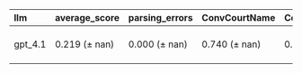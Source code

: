 | llm     | average_score   | parsing_errors   | ConvCourtName   | ConvictPleaDate   | ConvictOffence   | AcquitOffence   | ConfessPleadGuilty   | PleaPoint     | RemandDecision   | RemandCustodyTime   | SentCourtName   | Sentence      | SentServe     | WhatAncillary   | OffSex        | OffAgeOffence   | OffJobOffence   | OffHomeOffence   | OffMentalOffence   | OffIntoxOffence   | OffVicRelation   | VictimType    | VicNum        | VicSex        | VicAgeOffence   | VicJobOffence   | VicHomeOffence   | VicMentalOffence   | VicIntoxOffence   | ProsEvidTypeTrial   | DefEvidTypeTrial   | PreSentReport   | AggFactSent   | MitFactSent   | VicImpactStatement   | Appellant     | CoDefAccNum   | AppealAgainst   | AppealGround   | SentGuideWhich   | AppealOutcome   | ReasonQuashConv   | ReasonSentExcessNotLenient   | ReasonSentLenientNotExcess   | ReasonDismiss   |
|:--------|:----------------|:-----------------|:----------------|:------------------|:-----------------|:----------------|:---------------------|:--------------|:-----------------|:--------------------|:----------------|:--------------|:--------------|:----------------|:--------------|:----------------|:----------------|:-----------------|:-------------------|:------------------|:-----------------|:--------------|:--------------|:--------------|:----------------|:----------------|:-----------------|:-------------------|:------------------|:--------------------|:-------------------|:----------------|:--------------|:--------------|:---------------------|:--------------|:--------------|:----------------|:---------------|:-----------------|:----------------|:------------------|:-----------------------------|:-----------------------------|:----------------|
| gpt_4.1 | 0.219 (± nan)   | 0.000 (± nan)    | 0.740 (± nan)   | 0.666 (± nan)     | 0.210 (± nan)    | 0.039 (± nan)   | 0.764 (± nan)        | 0.039 (± nan) | 0.126 (± nan)    | 0.097 (± nan)       | 0.656 (± nan)   | 0.123 (± nan) | 0.261 (± nan) | 0.048 (± nan)   | 0.729 (± nan) | 0.303 (± nan)   | 0.179 (± nan)   | 0.204 (± nan)    | 0.117 (± nan)      | 0.135 (± nan)     | 0.390 (± nan)    | 0.566 (± nan) | 0.241 (± nan) | 0.503 (± nan) | 0.190 (± nan)   | 0.121 (± nan)   | 0.158 (± nan)    | 0.038 (± nan)      | 0.085 (± nan)     | 0.075 (± nan)       | 0.122 (± nan)      | 0.108 (± nan)   | 0.014 (± nan) | 0.020 (± nan) | 0.135 (± nan)        | 0.897 (± nan) | 0.136 (± nan) | 0.034 (± nan)   | 0.017 (± nan)  | 0.082 (± nan)    | 0.002 (± nan)   | 0.015 (± nan)     | 0.007 (± nan)                | 0.017 (± nan)                | 0.019 (± nan)   |